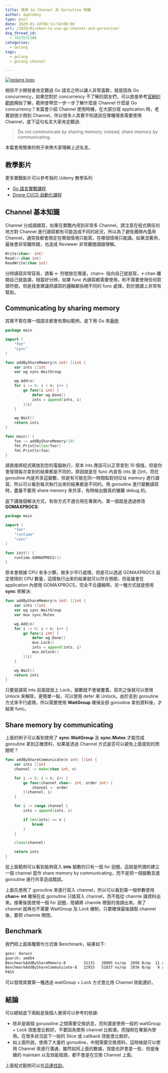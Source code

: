 ```yaml
---
title: 使用 Go Channel 及 Goroutine 時機
author: appleboy
type: post
date: 2020-01-18T06:11:54+00:00
url: /2020/01/when-to-use-go-channel-and-goroutine/
dsq_thread_id:
  - 7823531388
categories:
  - Golang
tags:
  - golang
  - golang channel

---
```

[![golang logo][1]][1]

相信不少開發者肯定聽過 Go 語言之所以讓人非常喜歡，就是因為 Go concurrency，如果您對於 concurrency 不了解的朋友們，可以直接參考[官網的範例][2]開始了解，範例會帶您一步一步了解什麼是 Channel 什麼是 Go concurrency？本篇會介紹 Channel 使用時機，在大部分寫 application 時，老實說很少用到 Channel，所以很多人其實不知道該在哪種場景需要使用 Channel，底下這句名言大家肯定聽過:

> Do not communicate by sharing memory; instead, share memory by communicating.

本篇會用簡單的例子來帶大家理解上述名言。

<!--more-->

## 教學影片

更多實戰影片可以參考我的 Udemy 教學系列

  * [Go 語言實戰課程][3]
  * [Drone CI/CD 自動化課程][4]

## Channel 基本知識

Channel 分成讀跟寫，如果在實戰內用到非常多 Channel，請注意在程式碼任何地方對 Channel 進行讀寫都有可能造成不同的狀況，所以為了避免團隊內濫用 Channel，通常我都會限定在哪個情境只能寫，在哪個情境只能讀。如果混著用，最後會非常難除錯，也造成 Reviewer 非常難閱讀跟理解。

```go
Write(chan<- int)
Read(<-chan int)
ReadWrite(chan int)
```

分辨讀寫非常容易，請看 <- 符號放在哪邊，chan<- 指向自己就是寫，<-chan 離開自己就是讀，相當好分辨，如果 func 內讀寫都需要使用，則不需要使用任何箭頭符號，但是我會建議把讀寫的邏輯都拆開不同的 func 處理，對於閱讀上非常有幫助。

## Communicating by sharing memory

其實不管在哪一個語言都會有類似範例，底下用 Go 來[舉例][5]

```go
package main

import (
    "fmt"
    "sync"
)

func addByShareMemory(n int) []int {
    var ints []int
    var wg sync.WaitGroup

    wg.Add(n)
    for i := 0; i < n; i++ {
        go func(i int) {
            defer wg.Done()
            ints = append(ints, i)
        }(i)
    }

    wg.Wait()
    return ints
}

func main() {
    foo := addByShareMemory(10)
    fmt.Println(len(foo))
    fmt.Println(foo)
}
```

請直接將程式碼放到您的電腦執行，原本 ints 應該可以正常拿到 10 個值，但是你會發現每次拿到的結果都是不同的，原因就是在 func 內宣告 ints 是 []int，而在 goroutine 內是共享這變數，但是有可能在同一時間點對同位址 memory 進行讀寫，所以可以看到每次執行出來的結果都是不同的。用 goroutine 進行變數讀寫時，盡量不要用 share memory 來共享，有時候出錯真的蠻難 debug 的。

底下講幾個解決方式，有些方式不適合用在專案內。第一個就是透過修改 **GOMAXPROCS**:

```go
package main

import (
    "fmt"
    "runtime"
    "sync"
)

func init() {
    runtime.GOMAXPROCS(1)
}

```

原本會根據 CPU 有多少顆，做多少平行處理，但是可以透過 GOMAXPROCS 設定使用的 CPU 數量，這樣執行出來的結果就可以符合預期，但是誰會在 application 內使用 GOMAXPROCS，完全不合邏輯啊。另一種方式就是使用 **sync** 來解決:

```go
func addByShareMemory(n int) []int {
    var ints []int
    var wg sync.WaitGroup
    var mux sync.Mutex

    wg.Add(n)
    for i := 0; i < n; i++ {
        go func(i int) {
            defer wg.Done()
            mux.Lock()
            ints = append(ints, i)
            mux.Unlock()
        }(i)
    }

    wg.Wait()
    return ints
}
```

只要是讀寫 ints 前面就放上 Lock，變數就不會被覆蓋，寫完之後就可以使用 Unlock 來解除，更簡單一點，可以使用 defer 來 Unlock。由於丟到 goroutine 方式來平行處理，所以需要使用 **WaitGroup** 確保全部 goroutine 拿到資料後，才結束 func。

## Share memory by communicating

上面的例子可以看到使用了 **sync.WaitGroup** 及 **sync.Mutex** 才能完成 goroutine 拿到正確資料，如果是透過 Channel 方式是否可以避免上面提到的問題呢？

```go
func addByShareCommunicate(n int) []int {
    var ints []int
    channel := make(chan int, n)

    for i := 0; i < n; i++ {
        go func(channel chan<- int, order int) {
            channel <- order
        }(channel, i)
    }

    for i := range channel {
        ints = append(ints, i)

        if len(ints) == n {
            break
        }
    }

    close(channel)

    return ints
}
```

從上面範例可以看到能夠寫入 **ints** 變數的只有一個 for 迴圈，這就是所謂的建立一個 channel 當作 share memory by communicating，而不是把一個變數丟進 goroutine 進行共享造成錯誤。

上面先使用了 goroutine 來進行寫入 channel，所以可以看到第一個參數使用 **chan<- int** 確保在此 goroutine 只能寫入 channel，而不能從 channle 讀資料出來。接著後面使用一個 for 迴圈，陸續將 channle 裡面的值讀出來。用了 channel 就再也不需要 WaitGroup 及 Lock 機制，只要確保最後讀取 channel 後，要把 channle 關閉。

## Benchmark

我們把上面兩種實作方式做 Benchmark，結果如下:

```bash
goos: darwin
goarch: amd64
BenchmarkAddByShareMemory-8        31131   38005 ns/op  2098 B/op  11 allocs/op
BenchmarkAddByShareCommunicate-8   22915   51837 ns/op  2936 B/op   9 allocs/op
PASS
```

可以發現其實第一種透過 waitGroup + Lock 方式會比用 Channel 效能還好。

## 結論

可以總結底下兩點是我個人覺得可以參考的依據:

  * 除非是兩個 goruoutine 之間需要交換訊息，否則還是使用一般的 waitGroup + Lock 效能會比較好。不要因為使用 channel 比較潮，而強制在專案內使用。在很多狀況底下一般的 Slice 或 callback 效能會比較好。
  * 如上面所說，使用了大量的 goroutine，中間需要交換資料，這時候就可以使用 Channel 來進行溝通，雖然如同上面的數據，效能也許會差一些，但是後續的 maintain 以及效能瓶頸，都不會是在交換 Channel 上面。

上面程式範例可以在[這邊找到][6]。

 [1]: https://lh3.googleusercontent.com/jsocHCR9A9yEfDVUTrU0m42_aHhTEVDGW5p5PsQSx7GSlkt3gLjohfXH3S7P7p982332ruU_e-EtW0LwmiuZjvN65VIcyME-zE35C6EM0IV1nqY6KoNw3dwW2djjid3F-T5YgnJothA=w1920-h1080 "golang logo"
 [2]: https://tour.golang.org/concurrency/1
 [3]: https://www.udemy.com/course/golang-fight/?couponCode=202001
 [4]: https://www.udemy.com/devops-oneday/?couponCode=202001
 [5]: https://play.golang.org/p/GhFGWgq1YOa
 [6]: https://github.com/go-training/training/tree/master/example33-share-memory-by-communicating "這邊找到"